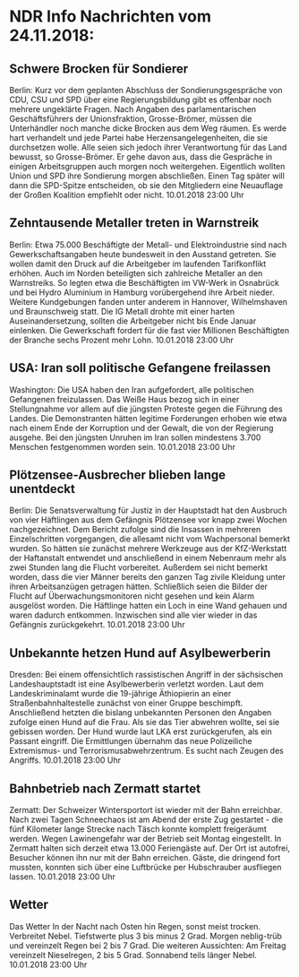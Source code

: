 # NDR Info Nachrichten vom 24.11.2018:


## Schwere Brocken für Sondierer
Berlin: Kurz vor dem geplanten Abschluss der Sondierungsgespräche von CDU, CSU und SPD über eine Regierungsbildung gibt es offenbar noch mehrere ungeklärte Fragen. Nach Angaben des parlamentarischen Geschäftsführers der Unionsfraktion, Grosse-Brömer, müssen die Unterhändler noch manche dicke Brocken aus dem Weg räumen. Es werde hart verhandelt und jede Partei habe Herzensangelegenheiten, die sie durchsetzen wolle. Alle seien sich jedoch ihrer Verantwortung für das Land bewusst, so Grosse-Brömer. Er gehe davon aus, dass die Gespräche in einigen Arbeitsgruppen auch morgen noch weitergehen. Eigentlich wollten Union und SPD ihre Sondierung morgen abschließen. Einen Tag später will dann die SPD-Spitze entscheiden, ob sie den Mitgliedern eine Neuauflage der Großen Koalition empfiehlt oder nicht. 10.01.2018 23:00 Uhr 

## Zehntausende Metaller treten in Warnstreik
Berlin:	Etwa 75.000 Beschäftigte der Metall- und Elektroindustrie sind nach Gewerkschaftsangaben heute bundesweit in den Ausstand getreten. Sie wollen damit den Druck auf die Arbeitgeber im laufenden Tarifkonflikt erhöhen. Auch im Norden beteiligten sich zahlreiche Metaller an den Warnstreiks. So legten etwa die Beschäftigten im VW-Werk in Osnabrück und  bei Hydro Aluminium in Hamburg vorübergehend ihre Arbeit nieder. Weitere Kundgebungen fanden unter anderem in Hannover, Wilhelmshaven und Braunschweig statt. Die IG Metall drohte mit einer harten Auseinandersetzung, sollten die Arbeitgeber nicht bis Ende Januar einlenken. Die Gewerkschaft fordert für die fast vier Millionen Beschäftigten der Branche sechs Prozent mehr Lohn. 10.01.2018 23:00 Uhr 

## USA: Iran soll politische Gefangene freilassen
Washington: Die USA haben den Iran aufgefordert, alle politischen Gefangenen freizulassen. Das Weiße Haus bezog sich in einer Stellungnahme vor allem auf die jüngsten Proteste gegen die Führung des Landes. Die Demonstranten hätten legitime Forderungen erhoben wie etwa nach einem Ende der Korruption und der Gewalt, die von der Regierung ausgehe. Bei den jüngsten Unruhen im Iran sollen mindestens 3.700 Menschen festgenommen worden sein. 10.01.2018 23:00 Uhr 

## Plötzensee-Ausbrecher blieben lange unentdeckt
Berlin: Die Senatsverwaltung für Justiz in der Hauptstadt hat den Ausbruch von vier Häftlingen aus dem Gefängnis Plötzensee vor knapp zwei Wochen nachgezeichnet. Dem Bericht zufolge sind die Insassen in mehreren Einzelschritten vorgegangen, die allesamt nicht vom Wachpersonal bemerkt wurden. So hätten sie zunächst mehrere Werkzeuge aus der KfZ-Werkstatt der Haftanstalt entwendet und anschließend in einem Nebenraum mehr als zwei Stunden lang die Flucht vorbereitet. Außerdem sei nicht bemerkt worden, dass die vier Männer bereits den ganzen Tag zivile Kleidung unter ihren Arbeitsanzügen getragen hätten. Schließlich seien die Bilder der Flucht auf Überwachungsmonitoren nicht gesehen und kein Alarm ausgelöst worden. Die Häftlinge hatten ein Loch in eine Wand gehauen und waren dadurch entkommen. Inzwischen sind alle vier wieder in das Gefängnis zurückgekehrt. 10.01.2018 23:00 Uhr 

## Unbekannte hetzen Hund auf Asylbewerberin
Dresden: Bei einem offensichtlich rassistischen Angriff in der sächsischen Landeshauptstadt ist eine Asylbewerberin verletzt worden. Laut dem Landeskriminalamt wurde die 19-jährige Äthiopierin an einer Straßenbahnhaltestelle zunächst von einer Gruppe beschimpft. Anschließend hetzten die bislang unbekannten Personen den Angaben zufolge einen Hund auf die Frau. Als sie das Tier abwehren wollte, sei sie gebissen worden. Der Hund wurde laut LKA erst zurückgerufen, als ein Passant eingriff. Die Ermittlungen übernahm das neue Polizeiliche Extremismus- und Terrorismusabwehrzentrum. Es sucht nach Zeugen des Angriffs. 10.01.2018 23:00 Uhr 

## Bahnbetrieb nach Zermatt startet
Zermatt: Der Schweizer Wintersportort ist wieder mit der Bahn erreichbar. Nach zwei Tagen Schneechaos ist am Abend der erste Zug gestartet - die fünf Kilometer lange Strecke nach Täsch konnte komplett freigeräumt werden. Wegen Lawinengefahr war der Betrieb seit Montag eingestellt. In Zermatt halten sich derzeit etwa 13.000 Feriengäste auf. Der Ort ist
autofrei, Besucher können ihn nur mit der Bahn erreichen. Gäste, die dringend fort mussten, konnten sich über eine Luftbrücke per Hubschrauber ausfliegen lassen. 10.01.2018 23:00 Uhr 

## Wetter
Das Wetter In der Nacht nach Osten hin Regen, sonst meist trocken. Verbreitet Nebel. Tiefstwerte plus 3 bis minus 2 Grad. Morgen neblig-trüb und vereinzelt Regen bei 2 bis 7 Grad. Die weiteren Aussichten: Am Freitag vereinzelt Nieselregen, 2 bis 5 Grad. Sonnabend teils länger Nebel. 10.01.2018 23:00 Uhr 
